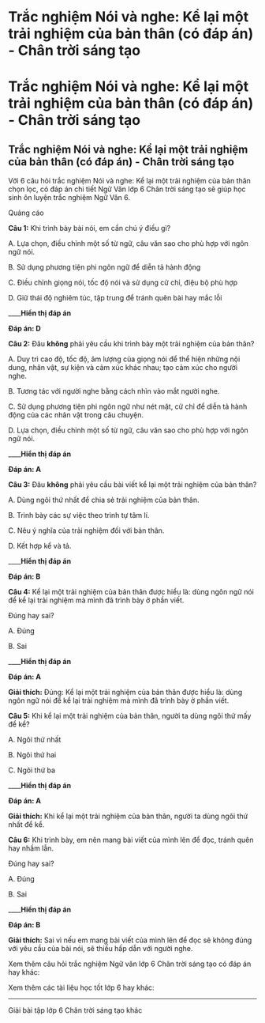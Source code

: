 # Trắc nghiệm Nói và nghe: Kể lại một trải nghiệm của bản thân (có đáp án) - Chân trời sáng tạo

# Trắc nghiệm Nói và nghe: Kể lại một trải nghiệm của bản thân (có đáp án) - Chân trời sáng tạo

## Trắc nghiệm Nói và nghe: Kể lại một trải nghiệm của bản thân (có đáp án) - Chân trời sáng tạo

Với 6 câu hỏi trắc nghiệm Nói và nghe: Kể lại một trải nghiệm của bản thân chọn lọc, có đáp án chi tiết Ngữ Văn lớp 6 Chân trời sáng tạo sẽ giúp học sinh ôn luyện trắc nghiệm Ngữ Văn 6.

Quảng cáo

**Câu 1:** Khi trình bày bài nói, em cần chú ý điều gì?

A. Lựa chọn, điều chỉnh một số từ ngữ, câu văn sao cho phù hợp với ngôn ngữ nói.

B. Sử dụng phương tiện phi ngôn ngữ để diễn tả hành động

C. Điều chỉnh giọng nói, tốc độ nói và sử dụng cử chỉ, điệu bộ phù hợp

D. Giữ thái độ nghiêm túc, tập trung để tránh quên bài hay mắc lỗi

____**Hiển thị đáp án**

**Đáp án: D**

**Câu 2:** Đâu **không** phải yêu cầu khi trình bày một trải nghiệm của bản thân?

A. Duy trì cao độ, tốc độ, âm lượng của giọng nói để thể hiện những nội dung, nhân vật, sự kiện và cảm xúc khác nhau; tạo cảm xúc cho người nghe.

B. Tương tác với người nghe bằng cách nhìn vào mắt người nghe.

C. Sử dụng phương tiện phi ngôn ngữ như nét mặt, cử chỉ để diễn tả hành động của các nhân vật trong câu chuyện.

D. Lựa chọn, điều chỉnh một số từ ngữ, câu văn sao cho phù hợp với ngôn ngữ nói.

____**Hiển thị đáp án**

**Đáp án: A**

**Câu 3:** Đâu **không** phải yêu cầu bài viết kể lại một trải nghiệm của bản thân?

A. Dùng ngôi thứ nhất để chia sẻ trải nghiệm của bản thân.

B. Trình bày các sự việc theo trình tự tâm lí.

C. Nêu ý nghĩa của trải nghiệm đối với bản thân.

D. Kết hợp kể và tả.

____**Hiển thị đáp án**

**Đáp án: B**

**Câu 4:** Kể lại một trải nghiệm của bản thân được hiểu là: dùng ngôn ngữ nói để kể lại trải nghiệm mà mình đã trình bày ở phần viết.

Đúng hay sai?

A. Đúng

B. Sai

____**Hiển thị đáp án**

**Đáp án: A**

**Giải thích:** Đúng: Kể lại một trải nghiệm của bản thân được hiểu là: dùng ngôn ngữ nói để kể lại trải nghiệm mà mình đã trình bày ở phần viết.

**Câu 5:** Khi kể lại một trải nghiệm của bản thân, người ta dùng ngôi thứ mấy để kể?

A. Ngôi thứ nhất

B. Ngôi thứ hai

C. Ngôi thứ ba

____**Hiển thị đáp án**

**Đáp án: A**

**Giải thích:** Khi kể lại một trải nghiệm của bản thân, người ta dùng ngôi thứ nhất để kể.

**Câu 6:** Khi trình bày, em nên mang bài viết của mình lên để đọc, tránh quên hay nhầm lẫn.

Đúng hay sai?

A. Đúng

B. Sai

____**Hiển thị đáp án**

**Đáp án: B**

**Giải thích:** Sai vì nếu em mang bài viết của mình lên để đọc sẽ không đúng với yêu cầu của bài nói, sẽ thiếu hấp dẫn với người nghe.

Xem thêm câu hỏi trắc nghiệm Ngữ văn lớp 6 Chân trời sáng tạo có đáp án hay khác:

Xem thêm các tài liệu học tốt lớp 6 hay khác:

* * *

Giải bài tập lớp 6 Chân trời sáng tạo khác
